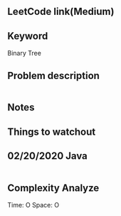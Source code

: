 ## LeetCode link(Medium)


## Keyword
Binary Tree

## Problem description
```

```



## Notes


## Things to watchout

## 02/20/2020 Java

```java


```
## Complexity Analyze
Time: O
Space: O